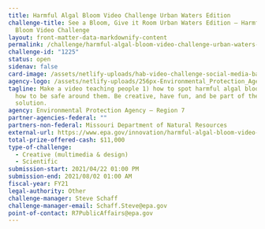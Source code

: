 ```yaml
---
title: Harmful Algal Bloom Video Challenge Urban Waters Edition
challenge-title: See a Bloom, Give it Room Urban Waters Edition – Harmful Algal
  Bloom Video Challenge
layout: front-matter-data-markdownify-content
permalink: /challenge/harmful-algal-bloom-video-challenge-urban-waters-edition/
challenge-id: "1225"
status: open
sidenav: false
card-image: /assets/netlify-uploads/hab-video-challenge-social-media-banner.png
agency-logo: /assets/netlify-uploads/256px-Environmental_Protection_Agency_logo.png
tagline: Make a video teaching people 1) how to spot harmful algal blooms and 2)
  how to be safe around them. Be creative, have fun, and be part of the
  solution.
agency: Environmental Protection Agency – Region 7
partner-agencies-federal: ""
partners-non-federal: Missouri Department of Natural Resources
external-url: https://www.epa.gov/innovation/harmful-algal-bloom-video-challenge
total-prize-offered-cash: $11,000
type-of-challenge:
  - Creative (multimedia & design)
  - Scientific
submission-start: 2021/04/22 01:00 PM
submission-end: 2021/08/02 01:00 AM
fiscal-year: FY21
legal-authority: Other
challenge-manager: Steve Schaff
challenge-manager-email: Schaff.Steve@epa.gov
point-of-contact: R7PublicAffairs@epa.gov
---
```

